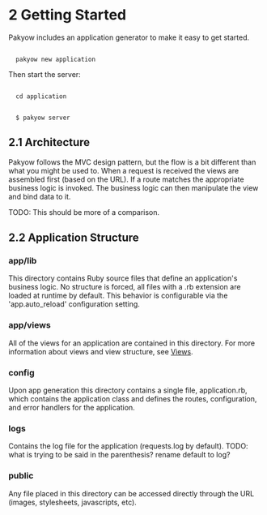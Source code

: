 <h1 id="section_2">2 Getting Started</h1>

Pakyow includes an application generator to make it easy to get started.

<code class="console">
  pakyow new application
</code>

Then start the server:

<code class="console">
  cd application
  <br>
  $ pakyow server
</code>

<h2 id="section_2.1">2.1 Architecture</h2>

Pakyow follows the MVC design pattern, but the flow is a bit different than 
what you might be used to. When a request is received the views are assembled
first (based on the URL). If a route matches the appropriate business logic
is invoked. The business logic can then manipulate the view and bind data to it.

TODO: This should be more of a comparison.

<h2 id="section_2.2">2.2 Application Structure</h2>

### app/lib
This directory contains Ruby source files that define an application's business 
logic. No structure is forced, all files with a .rb extension are loaded at 
runtime by default. This behavior is configurable via the 'app.auto_reload' 
configuration setting.

### app/views
All of the views for an application are contained in this directory. For more
information about views and view structure, see [Views](#section_3).

### config
Upon app generation this directory contains a single file, application.rb, which
contains the application class and defines the routes, configuration, and error 
handlers for the application.

### logs
Contains the log file for the application (requests.log by default). 
TODO: what is trying to be said in the parenthesis? rename default to log?

### public
Any file placed in this directory can be accessed directly through the URL
(images, stylesheets, javascripts, etc).

